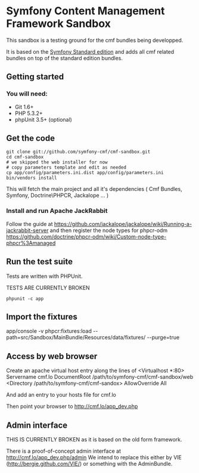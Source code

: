 # Symfony Content Management Framework Sandbox

This sandbox is a testing ground for the cmf bundles being developped.

It is based on the [Symfony Standard edition](https://github.com/symfony/symfony-standard) and adds all cmf related bundles on top of the standard edition bundles.


## Getting started

### You will need:
  * Git 1.6+
  * PHP 5.3.2+
  * phpUnit 3.5+ (optional)

## Get the code

    git clone git://github.com/symfony-cmf/cmf-sandbox.git
    cd cmf-sandbox
    # we skipped the web installer for now
    # copy parameters template and edit as needed
    cp app/config/parameters.ini.dist app/config/parameters.ini
    bin/vendors install

This will fetch the main project and all it's dependencies ( Cmf Bundles, Symfony, Doctrine\PHPCR, Jackalope ... )

### Install and run Apache JackRabbit

Follow the guide at
https://github.com/jackalope/jackalope/wiki/Running-a-jackrabbit-server
and then register the node types for phpcr-odm
https://github.com/doctrine/phpcr-odm/wiki/Custom-node-type-phpcr%3Amanaged

## Run the test suite

Tests are written with PHPUnit.

TESTS ARE CURRENTLY BROKEN

    phpunit -c app


## Import the fixtures

app/console -v phpcr:fixtures:load --path=src/Sandbox/MainBundle/Resources/data/fixtures/ --purge=true


## Access by web browser

Create an apache virtual host entry along the lines of
<Virtualhost *:80>
    Servername cmf.lo
    DocumentRoot /path/to/symfony-cmf/cmf-sandbox/web
    <Directory /path/to/symfony-cmf/cmf-sandox>
        AllowOverride All
    </Directory>
</Virtualhost>

And add an entry to your hosts file for cmf.lo

Then point your browser to http://cmf.lo/app_dev.php

## Admin interface

THIS IS CURRENTLY BROKEN as it is based on the old form framework.

There is a proof-of-concept admin interface at http://cmf.lo/app_dev.php/admin
We intend to replace this either by VIE (http://bergie.github.com/VIE/) or
something with the AdminBundle.

